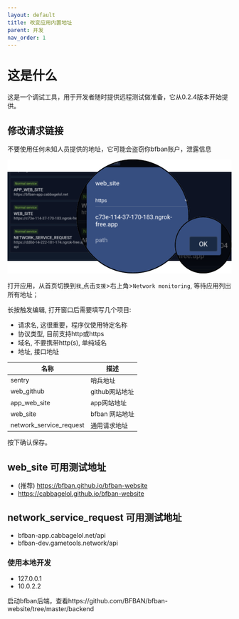 ```yaml
---
layout: default
title: 改变应用内置地址
parent: 开发
nav_order: 1
---
```


# 这是什么

这是一个调试工具，用于开发者随时提供远程测试做准备，它从0.2.4版本开始提供。

## 修改请求链接

不要使用任何未知人员提供的地址，它可能会盗窃你bfban账户，泄露信息

![](1.png)

打开应用，从首页切换到`我`,点击`支援`>右上角>`Network monitoring`, 等待应用列出所有地址；

长按触发编辑, 打开窗口后需要填写几个项目:

- 请求名, 这很重要，程序仅使用特定名称
- 协议类型, 目前支持http或https
- 域名, 不要携带http(s), 单纯域名
- 地址, 接口地址

| 名称  | 描述         |
|-----|------------|
|  sentry   | 哨兵地址       |
|  web_github   | github网站地址 |
|  app_web_site   | app网站地址    |
|  web_site   | bfban 网站地址 |
|  network_service_request  | 通用请求地址     |

按下确认保存。

## web_site 可用测试地址
- (推荐) https://bfban.github.io/bfban-website
- https://cabbagelol.github.io/bfban-website

## network_service_request 可用测试地址
- bfban-app.cabbagelol.net/api
- bfban-dev.gametools.network/api

### 使用本地开发
- 127.0.0.1
- 10.0.2.2

启动bfban后端，查看https://github.com/BFBAN/bfban-website/tree/master/backend
